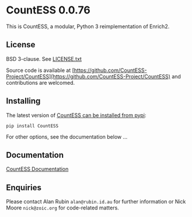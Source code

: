 # CountESS 0.0.76

This is CountESS, a modular, Python 3 reimplementation of Enrich2.

## License

BSD 3-clause.  See [LICENSE.txt](LICENSE.txt)

Source code is available at [https://github.com/CountESS-Project/CountESS](https://github.com/CountESS-Project/CountESS) and contributions are welcomed.

## Installing

The latest version of
[CountESS can be installed from pypi](https://pypi.org/project/countess/):
```
pip install CountESS
```

For other options, see the documentation below ...

## Documentation

[CountESS Documentation](https://countess-project.github.io/CountESS/)

## Enquiries

Please contact Alan Rubin `alan@rubin.id.au` for further information or
Nick Moore `nick@zoic.org` for code-related matters.
